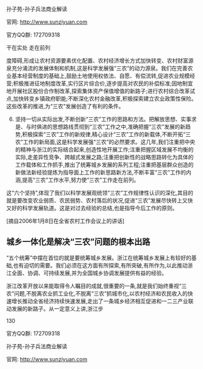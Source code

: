 孙子苑-孙子兵法商业解读

官网: http://www.sunziyuan.com

官方QQ群: 172709318

干在实处 走在前列

度障碍,形成让农村资源要素优化配置、农村经济增长方式加快转变、农村财富源泉充分涌流的发展体制和机制,这是科学发展强“三农”的动力源泉。我们在完善农业基本经营制度的基础上,鼓励土地使用权依法、自愿、有偿流转,促进农业规模经营;积极推进征地制度改革,实行区片综合价,逐步提高对农民的补偿标准;因地制宜地开展社区股份合作制改革,探索集体资产保值增值的新路子;进行农村综合改革试点,加快转变乡镇政府职能;不断深化农村金融改革,积极探索建立农业政策性保险。这些改革的推进,为“三农”发展创造了有利的条件。

6. 坚持一切从实际出发,不断创新“三农”工作的思路和方法。把解放思想、实事求是、与时俱进的思想路线贯彻到“三农”工作之中,准确把握“三农”发展的新趋势,积极探索“三农”工作的新规律,精心设计“三农”工作的新载体,不断开拓“三农”工作的新局面,这是科学发展强“三农”的必然要求。这几年,我们注重把中央的精神与浙江的实际结合起来,创造性地开展工作;注重把握区域发展不均衡的实际,走差异性竞争、跨越式发展之路;注重把创新性的战略思路转化为具体的工作载体和工作抓手,推出了统筹城乡发展的系列工程;注重把基层群众创造的新做法新经验提炼为指导面上工作的新思路新方法,不断丰富“三农”工作的内涵,提高“三农”工作水平,努力使“三农”工作走在前列。

这“六个坚持”,体现了我们以科学发展观统领“三农”工作规律性认识的深化,其目的就是要改变农业弱质、农民弱势、农村落后的状况,促进“三农”发展尽快转上又快又好的科学发展轨道。这是对过去经验的总结,也是指导今后工作的原则。

[摘自2006年1月8日在全省农村工作会议上的讲话]

## 城乡一体化是解决“三农”问题的根本出路

“五个统筹”中摆在首位的就是要统筹城乡发展。浙江在统筹城乡发展上有较好的基础,也有迫切的需要。我们必须在这方面有所探索,有所突破,有所作为,以此推动浙江全面、协调、可持续发展,并为全国城乡协调发展提供有益的经验。

浙江改革开放以来能取得令人瞩目的成就,很重要的一条,就是我们始终重视“三农”问题,不脱离农业抓工业化,不脱离“三农”抓城市化,以农村经济和农民收入的快速增长推动全省经济持续快速发展,走出了一条城乡经济相互促进和一二三产业联动发展的新路子。从一定意义上讲,浙江步

130

官方QQ群: 172709318

孙子苑-孙子兵法商业解读

官网: http://www.sunziyuan.com